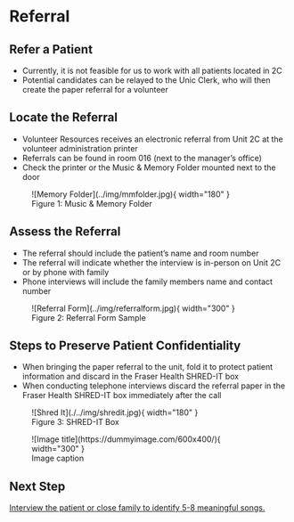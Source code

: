 # Referral
## Refer a Patient
- Currently, it is not feasible for us to work with all patients located in 2C
- Potential candidates can be relayed to the Unic Clerk, who will then create the paper referral for a volunteer

## Locate the Referral
- Volunteer Resources receives an electronic referral from Unit 2C at the volunteer administration printer
- Referrals can be found in room 016 (next to the manager’s office)
- Check the printer or the Music & Memory Folder mounted next to the door

<figure markdown>
    ![Memory Folder](../img/mmfolder.jpg){ width="180" }
    <figcaption>Figure 1: Music & Memory Folder</figcaption>
</figure>

## Assess the Referral
- The referral should include the patient’s name and room number
- The referral will indicate whether the interview is in-person on Unit 2C or by phone with family
- Phone interviews will include the family members name and contact number

<figure markdown>
    ![Referral Form](../img/referralform.jpg){ width="300" }
    <figcaption>Figure 2: Referral Form Sample</figcaption>
</figure>

## Steps to Preserve Patient Confidentiality
- When bringing the paper referral to the unit, fold it to protect patient information and discard in the Fraser Health SHRED-IT box
- When conducting telephone interviews discard the referral paper in the Fraser Health SHRED-IT box immediately after the call

<figure markdown>
    ![Shred It](./../img/shredit.jpg){ width="180" }
    <figcaption>Figure 3: SHRED-IT Box</figcaption>
</figure>

<figure markdown>
  ![Image title](https://dummyimage.com/600x400/){ width="300" }
  <figcaption>Image caption</figcaption>
</figure>

## Next Step
[Interview the patient or close family to identify 5-8 meaningful songs.](interview.md)
